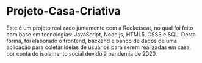 # Projeto-Casa-Criativa

Este é um projeto realizado juntamente com a Rocketseat, no qual foi feito com base em tecnologias: JavaScript, Node.js, HTML5, CSS3 e SQL.
Desta forma, foi elaborado o frontend, backend e banco de dados de uma aplicação para coletar ideias de usuários para serem realizadas em casa,
por conta do isolamento social devido à pandemia de 2020. 
